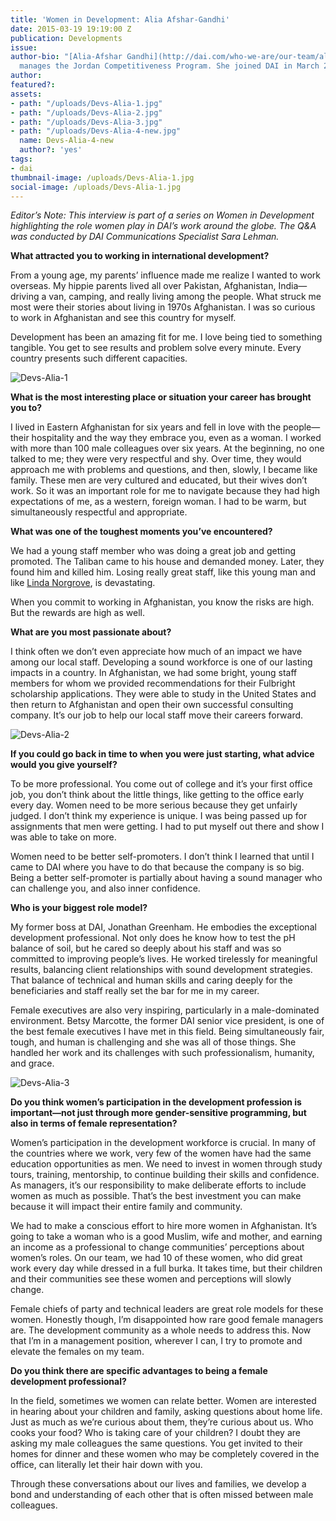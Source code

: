 ```yaml
---
title: 'Women in Development: Alia Afshar-Gandhi'
date: 2015-03-19 19:19:00 Z
publication: Developments
issue: 
author-bio: "[Alia-Afshar Gandhi](http://dai.com/who-we-are/our-team/alia-afshar-gandhi)
  manages the Jordan Competitiveness Program. She joined DAI in March 2006."
author: 
featured?: 
assets:
- path: "/uploads/Devs-Alia-1.jpg"
- path: "/uploads/Devs-Alia-2.jpg"
- path: "/uploads/Devs-Alia-3.jpg"
- path: "/uploads/Devs-Alia-4-new.jpg"
  name: Devs-Alia-4-new
  author?: 'yes'
tags:
- dai
thumbnail-image: /uploads/Devs-Alia-1.jpg
social-image: /uploads/Devs-Alia-1.jpg
---
```


*Editor’s Note: This interview is part of a series on Women in Development highlighting the role women play in DAI’s work around the globe. The Q&A was conducted by DAI Communications Specialist Sara Lehman.*



**What attracted you to working in international development?** 

From a young age, my parents’ influence made me realize I wanted to work overseas. My hippie parents lived all over Pakistan, Afghanistan, India—driving a van, camping, and really living among the people. What struck me most were their stories about living in 1970s Afghanistan. I was so curious to work in Afghanistan and see this country for myself. 



Development has been an amazing fit for me. I love being tied to something tangible. You get to see results and problem solve every minute. Every country presents such different capacities.

![Devs-Alia-1](/uploads/Devs-Alia-1.jpg "Alia Afshar-Gandhi, right, in 2006 while working as a Senior Project Associate for the Alternative Development Program—Eastern Region project.") 

**What is the most interesting place or situation your career has brought you to?** 

I lived in Eastern Afghanistan for six years and fell in love with the people—their hospitality and the way they embrace you, even as a woman. 
I worked with more than 100 male colleagues over six years. At the beginning, no one talked to me; they were very respectful and shy. Over time, they would approach me with problems and questions, and then, slowly, I became like family. These men are very cultured and educated, but their wives don’t work. So it was an important role for me to navigate because they had high expectations of me, as a western, foreign woman. I had to be warm, but simultaneously respectful and appropriate. 

**What was one of the toughest moments you’ve encountered?** 

We had a young staff member who was doing a great job and getting promoted. The Taliban came to his house and demanded money. Later, they found him and killed him. Losing really great staff, like this young man and like [Linda Norgrove](http://www.lindanorgrovefoundation.org), is devastating.

When you commit to working in Afghanistan, you know the risks are high. But the rewards are high as well. 

**What are you most passionate about?**

I think often we don’t even appreciate how much of an impact we have among our local staff. Developing a sound workforce is one of our lasting impacts in a country. In Afghanistan, we had some bright, young staff members for whom we provided recommendations for their Fulbright scholarship applications. They were able to study in the United States and then return to Afghanistan and open their own successful consulting company. It’s our job to help our local staff move their careers forward.

![Devs-Alia-2](/uploads/Devs-Alia-2.jpg "During a retreat in 2014 for the Jordan Competitiveness Program.") 

**If you could go back in time to when you were just starting, what advice would you give yourself?**

To be more professional. You come out of college and it’s your first office job, you don’t think about the little things, like getting to the office early every day. Women need to be more serious because they get unfairly judged. I don’t think my experience is unique. I was being passed up for assignments that men were getting. I had to put myself out there and show I was able to take on more. 

Women need to be better self-promoters. I don’t think I learned that until I came to DAI where you have to do that because the company is so big. Being a better self-promoter is partially about having a sound manager who can challenge you, and also inner confidence. 

**Who is your biggest role model?**

My former boss at DAI, Jonathan Greenham. He embodies the exceptional development professional. Not only does he know how to test the pH balance of soil, but he cared so deeply about his staff and was so committed to improving people’s lives. He worked tirelessly for meaningful results, balancing client relationships with sound development strategies. That balance of technical and human skills and caring deeply for the beneficiaries and staff really set the bar for me in my career. 

Female executives are also very inspiring, particularly in a male-dominated environment. Betsy Marcotte, the former DAI senior vice president, is one of the best female executives I have met in this field. Being simultaneously fair, tough, and human is challenging and she was all of those things. She handled her work and its challenges with such professionalism, humanity, and grace.

![Devs-Alia-3](/uploads/Devs-Alia-3.jpg "March 2013 in Careysburg, Liberia, at My Brother's Keeper orphanage to build a demonstration garden plot.") 

**Do you think women’s participation in the development profession is important—not just through more gender-sensitive programming, but also in terms of female representation?** 

Women’s participation in the development workforce is crucial. In many of the countries where we work, very few of the women have had the same education opportunities as men. We need to invest in women through study tours, training, mentorship, to continue building their skills and confidence. As managers, it’s our responsibility to make deliberate efforts to include women as much as possible. That’s the best investment you can make because it will impact their entire family and community.

We had to make a conscious effort to hire more women in Afghanistan. It’s going to take a woman who is a good Muslim, wife and mother, and earning an income as a professional to change communities’ perceptions about women’s roles. On our team, we had 10 of these women, who did great work every day while dressed in a full burka. It takes time, but their children and their communities see these women and perceptions will slowly change. 

Female chiefs of party and technical leaders are great role models for these women. Honestly though, I’m disappointed how rare good female managers are. The development community as a whole needs to address this. Now that I’m in a management position, wherever I can, I try to promote and elevate the females on my team. 

**Do you think there are specific advantages to being a female development professional?** 

In the field, sometimes we women can relate better. Women are interested in hearing about your children and family, asking questions about home life. Just as much as we’re curious about them, they’re curious about us. Who cooks your food? Who is taking care of your children? I doubt they are asking my male colleagues the same questions. You get invited to their homes for dinner and these women who may be completely covered in the office, can literally let their hair down with you. 

Through these conversations about our lives and families, we develop a bond and understanding of each other that is often missed between male colleagues.
